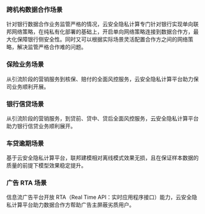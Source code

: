 ### 跨机构数据合作场景
针对银行数据合作业务监管严格的情况，云安全隐私计算专门针对银行实现单向联邦网络策略，在纯私有化部署的基础上，开启单向网络策略连接到数据合作方，最大化保障银行侧安全性。同时又可以根据实际场景灵活配置合作方之间的网络策略，解决监管严格合作难的问题。

### 保险业务场景
从引流阶段的营销服务到核保、赔付的全面风控服务，云安全隐私计算平台助力保司业务顺利开展。

### 银行信贷场景
从引流阶段的营销服务，到贷前、贷中、贷后全面风控服务，云安全隐私计算平台助力银行信贷业务顺利展开。

### 车贷逾期场景
基于云安全隐私计算平台，联邦建模相对离线模式效果无损，且在保证样本数据的质量的前提下模型效果稳定提升。

### 广告 RTA 场景
信息流广告平台开放 RTA（Real Time API：实时应用程序接口）能力，云安全隐私计算平台助力数据合作方帮助广告主屏蔽劣质用户。

